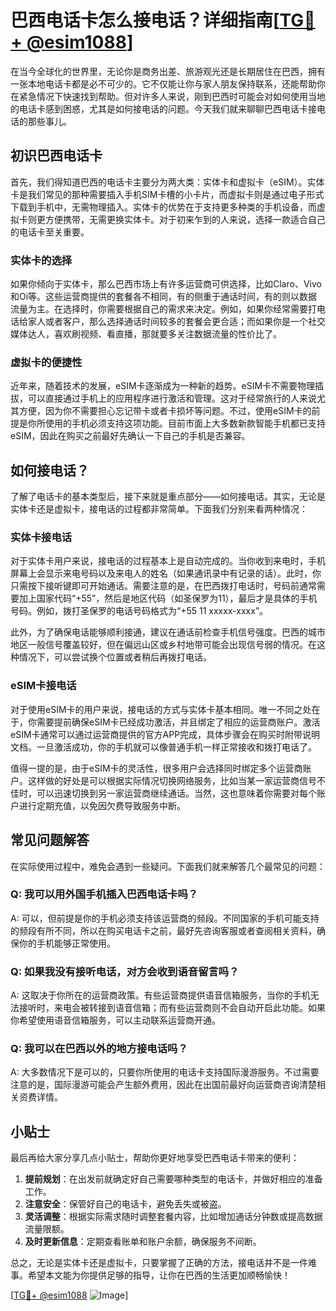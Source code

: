 # 巴西电话卡怎么接电话？详细指南[[TG💪+ @esim1088](https://t.me/s/esim1088)]

在当今全球化的世界里，无论你是商务出差、旅游观光还是长期居住在巴西，拥有一张本地电话卡都是必不可少的。它不仅能让你与家人朋友保持联系，还能帮助你在紧急情况下快速找到帮助。但对许多人来说，刚到巴西时可能会对如何使用当地的电话卡感到困惑，尤其是如何接电话的问题。今天我们就来聊聊巴西电话卡接电话的那些事儿。

## 初识巴西电话卡

首先，我们得知道巴西的电话卡主要分为两大类：实体卡和虚拟卡（eSIM）。实体卡是我们常见的那种需要插入手机SIM卡槽的小卡片，而虚拟卡则是通过电子形式下载到手机中，无需物理插入。实体卡的优势在于支持更多种类的手机设备，而虚拟卡则更方便携带，无需更换实体卡。对于初来乍到的人来说，选择一款适合自己的电话卡至关重要。

### 实体卡的选择

如果你倾向于实体卡，那么巴西市场上有许多运营商可供选择，比如Claro、Vivo和Oi等。这些运营商提供的套餐各不相同，有的侧重于通话时间，有的则以数据流量为主。在选择时，你需要根据自己的需求来决定。例如，如果你经常需要打电话给家人或者客户，那么选择通话时间较多的套餐会更合适；而如果你是一个社交媒体达人，喜欢刷视频、看直播，那就要多关注数据流量的性价比了。

### 虚拟卡的便捷性

近年来，随着技术的发展，eSIM卡逐渐成为一种新的趋势。eSIM卡不需要物理插拔，可以直接通过手机上的应用程序进行激活和管理。这对于经常旅行的人来说尤其方便，因为你不需要担心忘记带卡或者卡损坏等问题。不过，使用eSIM卡的前提是你所使用的手机必须支持这项功能。目前市面上大多数新款智能手机都已支持eSIM，因此在购买之前最好先确认一下自己的手机是否兼容。

## 如何接电话？

了解了电话卡的基本类型后，接下来就是重点部分——如何接电话。其实，无论是实体卡还是虚拟卡，接电话的过程都非常简单。下面我们分别来看两种情况：

### 实体卡接电话

对于实体卡用户来说，接电话的过程基本上是自动完成的。当你收到来电时，手机屏幕上会显示来电号码以及来电人的姓名（如果通讯录中有记录的话）。此时，你只需按下接听键即可开始通话。需要注意的是，在巴西拨打电话时，号码前通常需要加上国家代码“+55”，然后是地区代码（如圣保罗为11），最后才是具体的手机号码。例如，拨打圣保罗的电话号码格式为“+55 11 xxxxx-xxxx”。

此外，为了确保电话能够顺利接通，建议在通话前检查手机信号强度。巴西的城市地区一般信号覆盖较好，但在偏远山区或乡村地带可能会出现信号弱的情况。在这种情况下，可以尝试换个位置或者稍后再拨打电话。

### eSIM卡接电话

对于使用eSIM卡的用户来说，接电话的方式与实体卡基本相同。唯一不同之处在于，你需要提前确保eSIM卡已经成功激活，并且绑定了相应的运营商账户。激活eSIM卡通常可以通过运营商提供的官方APP完成，具体步骤会在购买时附带说明文档。一旦激活成功，你的手机就可以像普通手机一样正常接收和拨打电话了。

值得一提的是，由于eSIM卡的灵活性，很多用户会选择同时绑定多个运营商账户。这样做的好处是可以根据实际情况切换网络服务，比如当某一家运营商信号不佳时，可以迅速切换到另一家运营商继续通话。当然，这也意味着你需要对每个账户进行定期充值，以免因欠费导致服务中断。

## 常见问题解答

在实际使用过程中，难免会遇到一些疑问。下面我们就来解答几个最常见的问题：

### Q: 我可以用外国手机插入巴西电话卡吗？
A: 可以，但前提是你的手机必须支持该运营商的频段。不同国家的手机可能支持的频段有所不同，所以在购买电话卡之前，最好先咨询客服或者查阅相关资料，确保你的手机能够正常使用。

### Q: 如果我没有接听电话，对方会收到语音留言吗？
A: 这取决于你所在的运营商政策。有些运营商提供语音信箱服务，当你的手机无法接听时，来电会被转接到语音信箱；而有些运营商则不会自动开启此功能。如果你希望使用语音信箱服务，可以主动联系运营商开通。

### Q: 我可以在巴西以外的地方接电话吗？
A: 大多数情况下是可以的，只要你所使用的电话卡支持国际漫游服务。不过需要注意的是，国际漫游可能会产生额外费用，因此在出国前最好向运营商咨询清楚相关资费详情。

## 小贴士

最后再给大家分享几点小贴士，帮助你更好地享受巴西电话卡带来的便利：

1. **提前规划**：在出发前就确定好自己需要哪种类型的电话卡，并做好相应的准备工作。
2. **注意安全**：保管好自己的电话卡，避免丢失或被盗。
3. **灵活调整**：根据实际需求随时调整套餐内容，比如增加通话分钟数或提高数据流量限额。
4. **及时更新信息**：定期查看账单和账户余额，确保服务不间断。

总之，无论是实体卡还是虚拟卡，只要掌握了正确的方法，接电话并不是一件难事。希望本文能为你提供足够的指导，让你在巴西的生活更加顺畅愉快！

[[TG💪+ @esim1088](https://t.me/s/esim1088) ![Image](https://i.postimg.cc/4NQfJmqS/Snipaste-2025-05-13-00-14-12.png)]